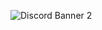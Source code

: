 
![Discord Banner 2](https://discordapp.com/api/guilds/1028835264799457351/widget.png?style=banner2)
